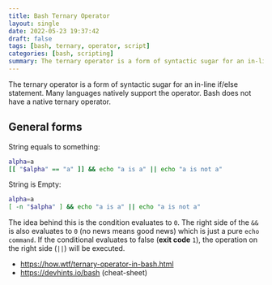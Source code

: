 ```yaml
---
title: Bash Ternary Operator
layout: single
date: 2022-05-23 19:37:42
draft: false
tags: [bash, ternary, operator, script]
categories: [bash, scripting]
summary: The ternary operator is a form of syntactic sugar for an in-line if/else statement. Many languages natively support the operator. Bash does not have a native ternary operator.
---
```

The ternary operator is a form of syntactic sugar for an in-line if/else statement. Many languages natively support the operator. Bash does not have a native ternary operator.

## General forms

String equals to something:
```bash
alpha=a
[[ "$alpha" == "a" ]] && echo "a is a" || echo "a is not a"
```

String is Empty:
```bash
alpha=a
[ -n "$alpha" ] && echo "a is a" || echo "a is not a"
```

The idea behind this is the condition evaluates to `0`. The right side of the `&&` is also evaluates to `0` (no news means good news) which is just a pure `echo command`. If the conditional evaluates to false (**exit code** `1`), the operation on the right side (`||`) will be executed.

* <https://how.wtf/ternary-operator-in-bash.html>
* <https://devhints.io/bash> (cheat-sheet)
